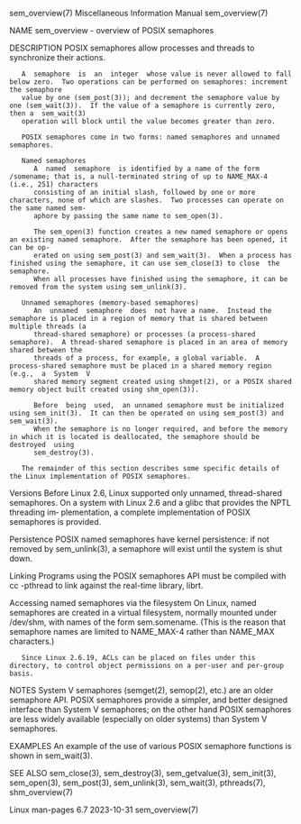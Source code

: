 sem_overview(7)						       Miscellaneous Information Manual						       sem_overview(7)

NAME
       sem_overview - overview of POSIX semaphores

DESCRIPTION
       POSIX semaphores allow processes and threads to synchronize their actions.

       A  semaphore  is	 an  integer  whose value is never allowed to fall below zero.	Two operations can be performed on semaphores: increment the semaphore
       value by one (sem_post(3)); and decrement the semaphore value by one (sem_wait(3)).  If the value of a semaphore is currently zero, then a  sem_wait(3)
       operation will block until the value becomes greater than zero.

       POSIX semaphores come in two forms: named semaphores and unnamed semaphores.

       Named semaphores
	      A	 named	semaphore  is identified by a name of the form /somename; that is, a null-terminated string of up to NAME_MAX-4 (i.e., 251) characters
	      consisting of an initial slash, followed by one or more characters, none of which are slashes.  Two processes can operate on the same named sem‐
	      aphore by passing the same name to sem_open(3).

	      The sem_open(3) function creates a new named semaphore or opens an existing named semaphore.  After the semaphore has been opened, it can be op‐
	      erated on using sem_post(3) and sem_wait(3).  When a process has finished using the semaphore, it can use sem_close(3) to close  the  semaphore.
	      When all processes have finished using the semaphore, it can be removed from the system using sem_unlink(3).

       Unnamed semaphores (memory-based semaphores)
	      An  unnamed  semaphore  does  not have a name.  Instead the semaphore is placed in a region of memory that is shared between multiple threads (a
	      thread-shared semaphore) or processes (a process-shared semaphore).  A thread-shared semaphore is placed in an area of memory shared between the
	      threads of a process, for example, a global variable.  A process-shared semaphore must be placed in a shared memory region  (e.g.,  a  System  V
	      shared memory segment created using shmget(2), or a POSIX shared memory object built created using shm_open(3)).

	      Before  being  used,  an unnamed semaphore must be initialized using sem_init(3).	 It can then be operated on using sem_post(3) and sem_wait(3).
	      When the semaphore is no longer required, and before the memory in which it is located is deallocated, the semaphore should be  destroyed	 using
	      sem_destroy(3).

       The remainder of this section describes some specific details of the Linux implementation of POSIX semaphores.

   Versions
       Before  Linux 2.6, Linux supported only unnamed, thread-shared semaphores.  On a system with Linux 2.6 and a glibc that provides the NPTL threading im‐
       plementation, a complete implementation of POSIX semaphores is provided.

   Persistence
       POSIX named semaphores have kernel persistence: if not removed by sem_unlink(3), a semaphore will exist until the system is shut down.

   Linking
       Programs using the POSIX semaphores API must be compiled with cc -pthread to link against the real-time library, librt.

   Accessing named semaphores via the filesystem
       On Linux, named semaphores are created in a virtual filesystem, normally mounted under /dev/shm, with names of the form	sem.somename.	(This  is  the
       reason that semaphore names are limited to NAME_MAX-4 rather than NAME_MAX characters.)

       Since Linux 2.6.19, ACLs can be placed on files under this directory, to control object permissions on a per-user and per-group basis.

NOTES
       System  V  semaphores  (semget(2),  semop(2), etc.) are an older semaphore API.	POSIX semaphores provide a simpler, and better designed interface than
       System V semaphores; on the other hand POSIX semaphores are less widely available (especially on older systems) than System V semaphores.

EXAMPLES
       An example of the use of various POSIX semaphore functions is shown in sem_wait(3).

SEE ALSO
       sem_close(3), sem_destroy(3), sem_getvalue(3), sem_init(3), sem_open(3), sem_post(3), sem_unlink(3), sem_wait(3), pthreads(7), shm_overview(7)

Linux man-pages 6.7							  2023-10-31							       sem_overview(7)

